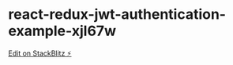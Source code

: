 # react-redux-jwt-authentication-example-xjl67w

[Edit on StackBlitz ⚡️](https://stackblitz.com/edit/react-redux-jwt-authentication-example-xjl67w)